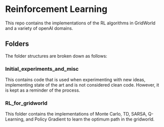 # Reinforcement Learning

This repo contains the implementations of the RL algorithms in GridWorld and a variety of openAI domains.

## Folders

The folder structures are broken down as follows:

### Initial_experiments_and_misc
This contains code that is used when experimenting with new ideas, implementing state of the art and is not considered clean code.
However, it is kept as a reminder of the process.

### RL_for_gridworld
This folder contains the implementations of Monte Carlo, TD, SARSA, Q-Learning, and Policy Gradient to learn the optimum path in the
gridworld.
